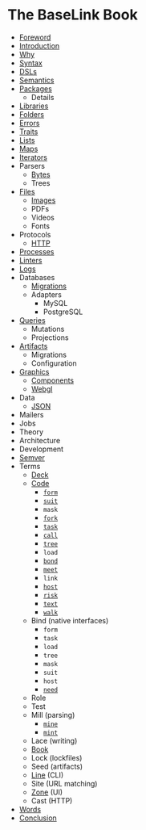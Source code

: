 # The BaseLink Book

- [Foreword](foreword.md)
- [Introduction](introduction.md)
- [Why](why.md)
- [Syntax](syntax.md)
- [DSLs](dsls.md)
- [Semantics](semantics.md)
- [Packages](packages.md)
  - Details
- [Libraries](libraries.md)
- [Folders](folders.md)
- [Errors](errors.md)
- [Traits](traits.md)
- [Lists](lists.md)
- [Maps](maps.md)
- [Iterators](iterators.md)
- Parsers
  - [Bytes](parsers/bytes.md)
  - Trees
- [Files](files.md)
  - [Images](files/images.md)
  - PDFs
  - Videos
  - Fonts
- Protocols
  - [HTTP](protocols/http.md)
- [Processes](processes.md)
- [Linters](linters.md)
- [Logs](logs.md)
- Databases
  - [Migrations](databases/migrations.md)
  - Adapters
    - MySQL
    - PostgreSQL
- [Queries](queries.md)
  - Mutations
  - Projections
- [Artifacts](artifacts.md)
  - Migrations
  - Configuration
- [Graphics](graphics.md)
  - [Components](graphics/components.md)
  - [Webgl](graphics/webgl.md)
- Data
  - [JSON](data/json.md)
- Mailers
- Jobs
- Theory
- Architecture
- Development
- [Semver](semver.md)
- Terms
  - [Deck](terms/deck.md)
  - [Code](terms/code.md)
    - [`form`](terms/code/form.md)
    - [`suit`](terms/code/suit.md)
    - `mask`
    - [`fork`](terms/code/fork.md)
    - [`task`](terms/code/task.md)
    - [`call`](terms/code/call.md)
    - [`tree`](terms/code/tree.md)
    - `load`
    - [`bond`](terms/code/bond.md)
    - [`meet`](terms/code/meet.md)
    - `link`
    - [`host`](terms/code/host.md)
    - [`risk`](terms/code/risk.md)
    - [`text`](terms/code/text.md)
    - [`walk`](terms/code/walk.md)
  - Bind (native interfaces)
    - `form`
    - `task`
    - `load`
    - `tree`
    - `mask`
    - `suit`
    - `host`
    - [`need`](terms/code/need.md)
  - Role
  - Test
  - Mill (parsing)
    - [`mine`](terms/mill/mine.md)
    - [`mint`](terms/mill/mint.md)
  - Lace (writing)
  - [Book](terms/book.md)
  - Lock (lockfiles)
  - Seed (artifacts)
  - [Line](terms/line.md) (CLI)
  - Site (URL matching)
  - [Zone](terms/zone.md) (UI)
  - Cast (HTTP)
- [Words](words.md)
- [Conclusion](conclusion.md)
